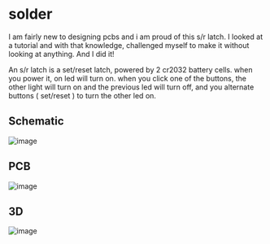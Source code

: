 # solder

I am fairly new to designing pcbs and i am proud of this s/r latch. I looked at a tutorial and with that knowledge, challenged myself to make it without looking at anything. And I did it! 

An s/r latch is a set/reset latch, powered by 2 cr2032 battery cells. when you power it, on led will turn on. when you click one of the buttons, the other light will turn on and the previous led will turn off, and you alternate buttons ( set/reset ) to turn the other led on.


## Schematic


![image](https://github.com/user-attachments/assets/4de223a6-0539-43f7-bf30-2dfb1e588b8b)

## PCB

![image](https://github.com/user-attachments/assets/c9310b4c-5959-42dc-b590-4954831c7771)


## 3D

![image](https://github.com/user-attachments/assets/da27d5a8-78e9-4df1-b541-cea0078184c6)

